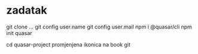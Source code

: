 # zadatak
git clone ...
git config user.name
git config user.mail
npm i @quasar/cli
npm init quasar

cd quasar-project
promjenjena ikonica na book
git 
